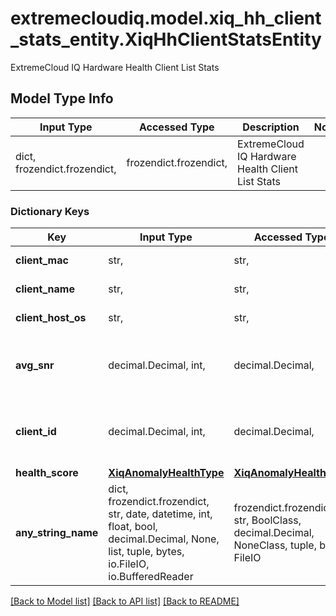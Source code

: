 # extremecloudiq.model.xiq_hh_client_stats_entity.XiqHhClientStatsEntity

ExtremeCloud IQ Hardware Health Client List Stats

## Model Type Info
Input Type | Accessed Type | Description | Notes
------------ | ------------- | ------------- | -------------
dict, frozendict.frozendict,  | frozendict.frozendict,  | ExtremeCloud IQ Hardware Health Client List Stats | 

### Dictionary Keys
Key | Input Type | Accessed Type | Description | Notes
------------ | ------------- | ------------- | ------------- | -------------
**client_mac** | str,  | str,  | The client mac | [optional] 
**client_name** | str,  | str,  | The client name | [optional] 
**client_host_os** | str,  | str,  | The client host os | [optional] 
**avg_snr** | decimal.Decimal, int,  | decimal.Decimal,  | The average SNR | [optional] value must be a 32 bit integer
**client_id** | decimal.Decimal, int,  | decimal.Decimal,  | The client id | [optional] value must be a 64 bit integer
**health_score** | [**XiqAnomalyHealthType**](XiqAnomalyHealthType.md) | [**XiqAnomalyHealthType**](XiqAnomalyHealthType.md) |  | [optional] 
**any_string_name** | dict, frozendict.frozendict, str, date, datetime, int, float, bool, decimal.Decimal, None, list, tuple, bytes, io.FileIO, io.BufferedReader | frozendict.frozendict, str, BoolClass, decimal.Decimal, NoneClass, tuple, bytes, FileIO | any string name can be used but the value must be the correct type | [optional]

[[Back to Model list]](../../README.md#documentation-for-models) [[Back to API list]](../../README.md#documentation-for-api-endpoints) [[Back to README]](../../README.md)

